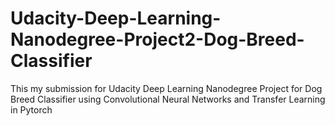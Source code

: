 # Udacity-Deep-Learning-Nanodegree-Project2-Dog-Breed-Classifier
This my submission for Udacity Deep Learning Nanodegree Project for Dog Breed Classifier using Convolutional Neural Networks and Transfer Learning in Pytorch
